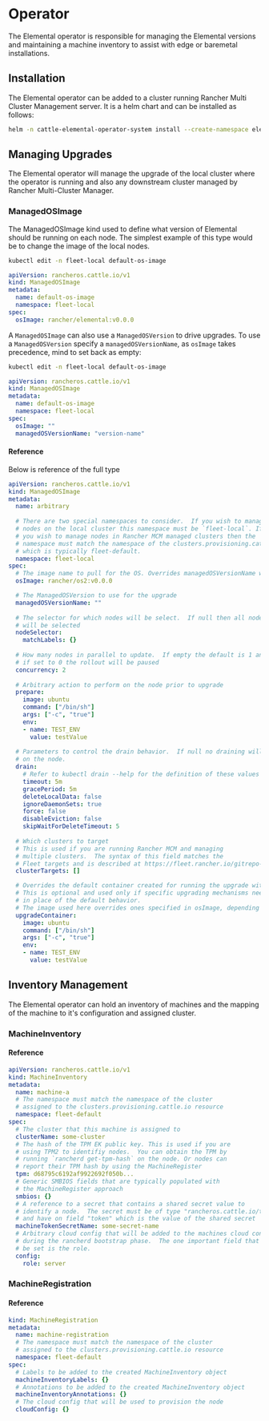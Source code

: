 # Operator

The Elemental operator is responsible for managing the Elemental versions
and maintaining a machine inventory to assist with edge or baremetal installations.

## Installation

The Elemental operator can be added to a cluster running Rancher Multi Cluster
Management server.  It is a helm chart and can be installed as follows:

```bash
helm -n cattle-elemental-operator-system install --create-namespace elemental-operator https://github.com/rancher/elemental-operator/releases/download/v0.1.0/elemental-operator-0.1.0.tgz
```

## Managing Upgrades

The Elemental operator will manage the upgrade of the local cluster where the operator
is running and also any downstream cluster managed by Rancher Multi-Cluster
Manager.

### ManagedOSImage

The ManagedOSImage kind used to define what version of Elemental should be
running on each node. The simplest example of this type would be to change
the image of the local nodes.

```bash
kubectl edit -n fleet-local default-os-image
```
```yaml
apiVersion: rancheros.cattle.io/v1
kind: ManagedOSImage
metadata:
  name: default-os-image
  namespace: fleet-local
spec:
  osImage: rancher/elemental:v0.0.0
```

A `ManagedOSImage` can also use a `ManagedOSVersion` to drive upgrades. 
To use a `ManagedOSVersion` specify a `managedOSVersionName`, as `osImage` takes precedence, mind to set back as empty:

```bash
kubectl edit -n fleet-local default-os-image
```
```yaml
apiVersion: rancheros.cattle.io/v1
kind: ManagedOSImage
metadata:
  name: default-os-image
  namespace: fleet-local
spec:
  osImage: ""
  managedOSVersionName: "version-name"
```


#### Reference

Below is reference of the full type

```yaml
apiVersion: rancheros.cattle.io/v1
kind: ManagedOSImage
metadata:
  name: arbitrary
  
  # There are two special namespaces to consider.  If you wish to manage
  # nodes on the local cluster this namespace must be `fleet-local`. If
  # you wish to manage nodes in Rancher MCM managed clusters then the
  # namespace must match the namespace of the clusters.provisioning.cattle.io resource
  # which is typically fleet-default.
  namespace: fleet-local
spec:
  # The image name to pull for the OS. Overrides managedOSVersionName when specified
  osImage: rancher/os2:v0.0.0

  # The ManagedOSVersion to use for the upgrade
  managedOSVersionName: ""
  
  # The selector for which nodes will be select.  If null then all nodes
  # will be selected
  nodeSelector:
    matchLabels: {}
    
  # How many nodes in parallel to update.  If empty the default is 1 and
  # if set to 0 the rollout will be paused
  concurrency: 2
    
  # Arbitrary action to perform on the node prior to upgrade
  prepare:
    image: ubuntu
    command: ["/bin/sh"]
    args: ["-c", "true"]
    env:
    - name: TEST_ENV
      value: testValue
      
  # Parameters to control the drain behavior.  If null no draining will happen
  # on the node.
  drain:
    # Refer to kubectl drain --help for the definition of these values
    timeout: 5m
    gracePeriod: 5m
    deleteLocalData: false
    ignoreDaemonSets: true
    force: false
    disableEviction: false
    skipWaitForDeleteTimeout: 5
    
  # Which clusters to target
  # This is used if you are running Rancher MCM and managing
  # multiple clusters.  The syntax of this field matches the
  # Fleet targets and is described at https://fleet.rancher.io/gitrepo-targets/
  clusterTargets: []

  # Overrides the default container created for running the upgrade with a custom one
  # This is optional and used only if specific upgrading mechanisms needs to be applied
  # in place of the default behavior.
  # The image used here overrides ones specified in osImage, depending on the upgrade strategy.
  upgradeContainer:
    image: ubuntu
    command: ["/bin/sh"]
    args: ["-c", "true"]
    env:
    - name: TEST_ENV
      value: testValue
```

## Inventory Management

The Elemental operator can hold an inventory of machines and
the mapping of the machine to it's configuration and assigned cluster.

### MachineInventory

#### Reference

```yaml
apiVersion: rancheros.cattle.io/v1
kind: MachineInventory
metadata:
  name: machine-a
  # The namespace must match the namespace of the cluster
  # assigned to the clusters.provisioning.cattle.io resource
  namespace: fleet-default
spec:
  # The cluster that this machine is assigned to
  clusterName: some-cluster
  # The hash of the TPM EK public key. This is used if you are
  # using TPM2 to identifiy nodes.  You can obtain the TPM by
  # running `rancherd get-tpm-hash` on the node. Or nodes can
  # report their TPM hash by using the MachineRegister
  tpm: d68795c6192af9922692f050b...
  # Generic SMBIOS fields that are typically populated with
  # the MachineRegister approach
  smbios: {}
  # A reference to a secret that contains a shared secret value to
  # identify a node.  The secret must be of type "rancheros.cattle.io/token"
  # and have on field "token" which is the value of the shared secret
  machineTokenSecretName: some-secret-name
  # Arbitrary cloud config that will be added to the machines cloud config
  # during the rancherd bootstrap phase.  The one important field that should
  # be set is the role.
  config:
    role: server
```

### MachineRegistration

#### Reference

```yaml
kind: MachineRegistration
metadata:
  name: machine-registration
  # The namespace must match the namespace of the cluster
  # assigned to the clusters.provisioning.cattle.io resource
  namespace: fleet-default
spec:
  # Labels to be added to the created MachineInventory object
  machineInventoryLabels: {}
  # Annotations to be added to the created MachineInventory object
  machineInventoryAnnotations: {}
  # The cloud config that will be used to provision the node
  cloudConfig: {}
```
